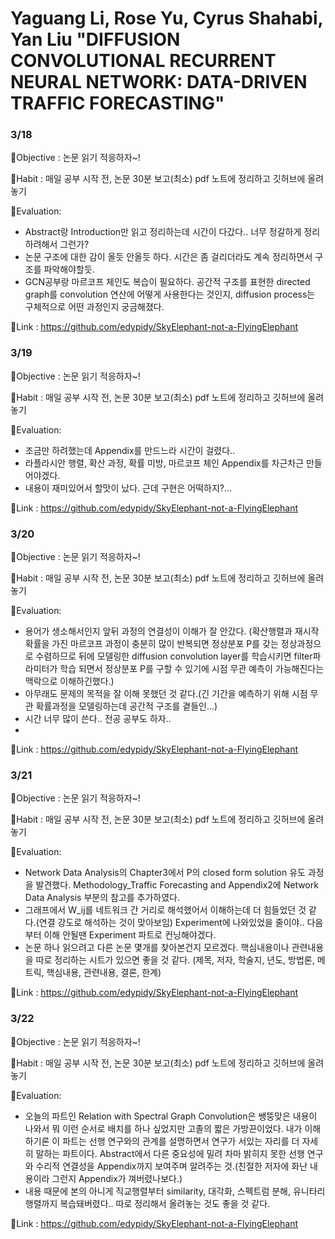 # Yaguang Li, Rose Yu, Cyrus Shahabi, Yan Liu "DIFFUSION CONVOLUTIONAL RECURRENT NEURAL NETWORK: DATA-DRIVEN TRAFFIC FORECASTING"


### 3/18
🐘Objective : 논문 읽기 적응하자~!

🐘Habit : 매일 공부 시작 전, 논문 30분 보고(최소) pdf 노트에 정리하고 깃허브에 올려놓기

🐘Evaluation: 
* Abstract랑 Introduction만 읽고 정리하는데 시간이 다갔다.. 너무 정갈하게 정리하려해서 그런가?
* 논문 구조에 대한 감이 올듯 안올듯 하다. 시간은 좀 걸리더라도 계속 정리하면서 구조를 파악해야할듯.
* GCN공부랑 마르코프 체인도 복습이 필요하다. 공간적 구조를 표현한 directed graph를 convolution 연산에 어떻게 사용한다는 것인지, diffusion process는 구체적으로 어떤 과정인지 궁금해졌다.

🐘Link : https://github.com/edypidy/SkyElephant-not-a-FlyingElephant


### 3/19
🐘Objective : 논문 읽기 적응하자~!

🐘Habit : 매일 공부 시작 전, 논문 30분 보고(최소) pdf 노트에 정리하고 깃허브에 올려놓기

🐘Evaluation: 
* 조금만 하려했는데 Appendix를 만드느라 시간이 걸렸다..
* 라플라시안 행렬, 확산 과정, 확률 미방, 마르코프 체인 Appendix를 차근차근 만들어야겠다.
* 내용이 재미있어서 할맛이 났다. 근데 구현은 어떡하지?...

🐘Link : https://github.com/edypidy/SkyElephant-not-a-FlyingElephant


### 3/20
🐘Objective : 논문 읽기 적응하자~!

🐘Habit : 매일 공부 시작 전, 논문 30분 보고(최소) pdf 노트에 정리하고 깃허브에 올려놓기

🐘Evaluation: 
* 용어가 생소해서인지 앞뒤 과정의 연결성이 이해가 잘 안갔다. (확산행렬과 재시작 확률을 가진 마르코프 과정이 충분히 많이 반복되면 정상분포 P를 갖는 정상과정으로 수렴하므로 뒤에 모델링한 diffusion convolution layer를 학습시키면 filter파라미터가 학습 되면서 정상분포 P를 구할 수 있기에 시점 무관 예측이 가능해진다는 맥락으로 이해하긴했다.)
* 아무래도 문제의 목적을 잘 이해 못했던 것 같다.(긴 기간을 예측하기 위해 시점 무관 확률과정을 모델링하는데 공간적 구조를 곁들인...)
* 시간 너무 많이 쓴다.. 전공 공부도 하자..
* 
🐘Link : https://github.com/edypidy/SkyElephant-not-a-FlyingElephant


### 3/21
🐘Objective : 논문 읽기 적응하자~!

🐘Habit : 매일 공부 시작 전, 논문 30분 보고(최소) pdf 노트에 정리하고 깃허브에 올려놓기

🐘Evaluation: 
* Network Data Analysis의 Chapter3에서 P의 closed form solution 유도 과정을 발견했다. Methodology_Traffic Forecasting and Appendix2에 Network Data Analysis 부분의 참고를 추가하였다.
* 그래프에서 W_ij를 네트워크 간 거리로 해석했어서 이해하는데 더 힘들었던 것 같다.(연결 강도로 해석하는 것이 맞아보임) Experiment에 나와있었을 줄이야.. 다음부터 이해 안될땐 Experiment 파트로 컨닝해야겠다.
* 논문 하나 읽으려고 다른 논문 몇개를 찾아본건지 모르겠다. 핵심내용이나 관련내용을 따로 정리하는 시트가 있으면 좋을 것 같다. (제목, 저자, 학술지, 년도, 방법론, 메트릭, 핵심내용, 관련내용, 결론, 한계)

🐘Link : https://github.com/edypidy/SkyElephant-not-a-FlyingElephant


### 3/22
🐘Objective : 논문 읽기 적응하자~!

🐘Habit : 매일 공부 시작 전, 논문 30분 보고(최소) pdf 노트에 정리하고 깃허브에 올려놓기

🐘Evaluation: 
* 오늘의 파트인 Relation with Spectral Graph Convolution은 쌩뚱맞은 내용이 나와서 뭐 이런 순서로 배치를 하나 싶었지만 고졸의 짧은 가방끈이었다. 내가 이해하기론 이 파트는 선행 연구와의 관계를 설명하면서 연구가 서있는 자리를 더 자세히 말하는 파트이다. Abstract에서 다른 중요성에 밀려 차마 밝히지 못한 선행 연구와 수리적 연결성을 Appendix까지 보여주며 알려주는 것.(친절한 저자에 화난 내용이라 그런지 Appendix가 껴버렸나보다.)
* 내용 때문에 본의 아니게 직교행렬부터 similarity, 대각화, 스펙트럼 분해, 유니타리 행렬까지 복습돼버렸다.. 따로 정리해서 올려놓는 것도 좋을 것 같다.

🐘Link : https://github.com/edypidy/SkyElephant-not-a-FlyingElephant

